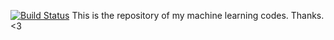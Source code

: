 [![Build Status](https://travis-ci.org/rssr25/machine-learning.svg?branch=master)](https://travis-ci.org/rssr25/machine-learning)
This is the repository of my machine learning codes. Thanks. <3
